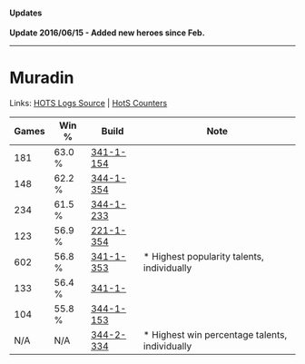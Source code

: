 #### Updates

**Update 2016/06/15 - Added new heroes since Feb.**

***

# Muradin

Links: [HOTS Logs Source](https://www.hotslogs.com/Sitewide/HeroDetails?Hero=Muradin) | [HotS Counters](http://hotscounters.com/#/hero/Muradin)

Games  | Win %  | Build     | Note
-----  | -----  | -----     | ----
181    | 63.0 % | [341-1-154](http://www.heroesfire.com/hots/talent-calculator/muradin#pADI) | 
148    | 62.2 % | [344-1-354](http://www.heroesfire.com/hots/talent-calculator/muradin#pHbA) | 
234    | 61.5 % | [344-1-233](http://www.heroesfire.com/hots/talent-calculator/muradin#pHZH) | 
123    | 56.9 % | [221-1-354](http://www.heroesfire.com/hots/talent-calculator/muradin#kbIQ) | 
602    | 56.8 % | [341-1-353](http://www.heroesfire.com/hots/talent-calculator/muradin#pAGP) | * Highest popularity talents, individually
133    | 56.4 % | [341-1-](http://www.heroesfire.com/hots/talent-calculator/muradin#3HZ) | 
104    | 55.8 % | [344-1-153](http://www.heroesfire.com/hots/talent-calculator/muradin#pHY1) | 
N/A    | N/A    | [344-2-334](http://www.heroesfire.com/hots/talent-calculator/muradin#pHqU) | * Highest win percentage talents, individually
